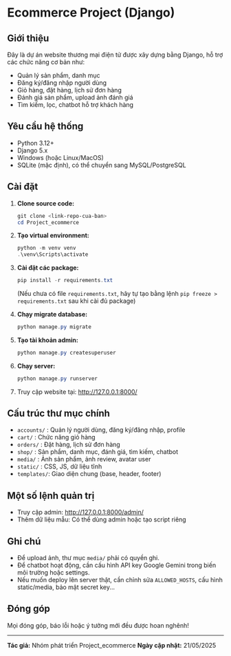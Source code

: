 # Ecommerce Project (Django)

## Giới thiệu
Đây là dự án website thương mại điện tử được xây dựng bằng Django, hỗ trợ các chức năng cơ bản như:
- Quản lý sản phẩm, danh mục
- Đăng ký/đăng nhập người dùng
- Giỏ hàng, đặt hàng, lịch sử đơn hàng
- Đánh giá sản phẩm, upload ảnh đánh giá
- Tìm kiếm, lọc, chatbot hỗ trợ khách hàng

## Yêu cầu hệ thống
- Python 3.12+
- Django 5.x
- Windows (hoặc Linux/MacOS)
- SQLite (mặc định), có thể chuyển sang MySQL/PostgreSQL

## Cài đặt
1. **Clone source code:**
   ```powershell
   git clone <link-repo-cua-ban>
   cd Project_ecommerce
   ```
2. **Tạo virtual environment:**
   ```powershell
   python -m venv venv
   .\venv\Scripts\activate
   ```
3. **Cài đặt các package:**
   ```powershell
   pip install -r requirements.txt
   ```
   (Nếu chưa có file `requirements.txt`, hãy tự tạo bằng lệnh `pip freeze > requirements.txt` sau khi cài đủ package)

4. **Chạy migrate database:**
   ```powershell
   python manage.py migrate
   ```
5. **Tạo tài khoản admin:**
   ```powershell
   python manage.py createsuperuser
   ```
6. **Chạy server:**
   ```powershell
   python manage.py runserver
   ```
7. Truy cập website tại: http://127.0.0.1:8000/

## Cấu trúc thư mục chính
- `accounts/` : Quản lý người dùng, đăng ký/đăng nhập, profile
- `cart/`     : Chức năng giỏ hàng
- `orders/`   : Đặt hàng, lịch sử đơn hàng
- `shop/`     : Sản phẩm, danh mục, đánh giá, tìm kiếm, chatbot
- `media/`    : Ảnh sản phẩm, ảnh review, avatar user
- `static/`   : CSS, JS, dữ liệu tĩnh
- `templates/`: Giao diện chung (base, header, footer)

## Một số lệnh quản trị
- Truy cập admin: http://127.0.0.1:8000/admin/
- Thêm dữ liệu mẫu: Có thể dùng admin hoặc tạo script riêng

## Ghi chú
- Để upload ảnh, thư mục `media/` phải có quyền ghi.
- Để chatbot hoạt động, cần cấu hình API key Google Gemini trong biến môi trường hoặc settings.
- Nếu muốn deploy lên server thật, cần chỉnh sửa `ALLOWED_HOSTS`, cấu hình static/media, bảo mật secret key...

## Đóng góp
Mọi đóng góp, báo lỗi hoặc ý tưởng mới đều được hoan nghênh!

---
**Tác giả:** Nhóm phát triển Project_ecommerce
**Ngày cập nhật:** 21/05/2025
